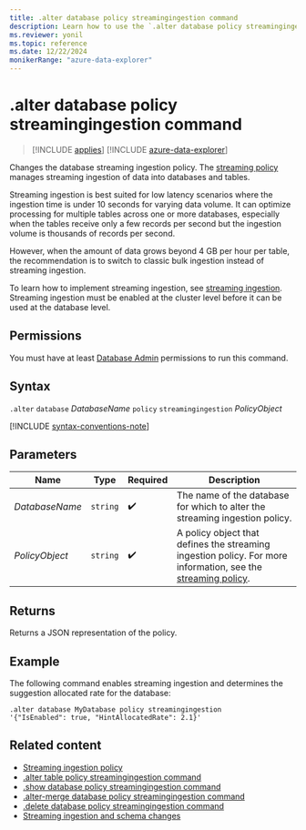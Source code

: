 ```yaml
---
title: .alter database policy streamingingestion command
description: Learn how to use the `.alter database policy streamingingestion` command to change the database streaming ingestion policy.
ms.reviewer: yonil
ms.topic: reference
ms.date: 12/22/2024
monikerRange: "azure-data-explorer"
---
```

# .alter database policy streamingingestion command

> [!INCLUDE [applies](../includes/applies-to-version/applies.md)] [!INCLUDE [azure-data-explorer](../includes/applies-to-version/azure-data-explorer.md)]

Changes the database streaming ingestion policy. The [streaming policy](../management/streaming-ingestion-policy.md) manages streaming ingestion of data into databases and tables.

Streaming ingestion is best suited for low latency scenarios where the ingestion time is under 10 seconds for varying data volume. It can optimize processing for multiple tables across one or more databases, especially when the tables receive only a few records per second but the ingestion volume is thousands of records per second.

However, when the amount of data grows beyond 4 GB per hour per table, the recommendation is to switch to classic bulk ingestion instead of streaming ingestion.

To learn how to implement streaming ingestion, see [streaming ingestion](/azure/data-explorer/ingest-data-streaming).
Streaming ingestion must be enabled at the cluster level before it can be used at the database level.

## Permissions

You must have at least [Database Admin](../access-control/role-based-access-control.md) permissions to run this command.

## Syntax

`.alter` `database` *DatabaseName* `policy` `streamingingestion` *PolicyObject*

[!INCLUDE [syntax-conventions-note](../includes/syntax-conventions-note.md)]

## Parameters

|Name|Type|Required|Description|
|--|--|--|--|
|*DatabaseName*| `string` | :heavy_check_mark:|The name of the database for which to alter the streaming ingestion policy.|
|*PolicyObject*| `string` | :heavy_check_mark:|A policy object that defines the streaming ingestion policy. For more information, see the [streaming policy](../management/streaming-ingestion-policy.md).|

## Returns

Returns a JSON representation of the policy.

## Example

The following command enables streaming ingestion and determines the suggestion allocated rate for the database:

```kusto
.alter database MyDatabase policy streamingingestion 
'{"IsEnabled": true, "HintAllocatedRate": 2.1}'
```

## Related content

* [Streaming ingestion policy](streaming-ingestion-policy.md)
* [.alter table policy streamingingestion command](alter-table-streaming-ingestion-policy-command.md)
* [.show database policy streamingingestion command](show-database-streaming-ingestion-policy-command.md)
* [.alter-merge database policy streamingingestion command](alter-merge-database-streaming-ingestion-policy-command.md)
* [.delete database policy streamingingestion command](delete-database-streaming-ingestion-policy-command.md)
* [Streaming ingestion and schema changes](data-ingestion/streaming-ingestion-schema-changes.md)
